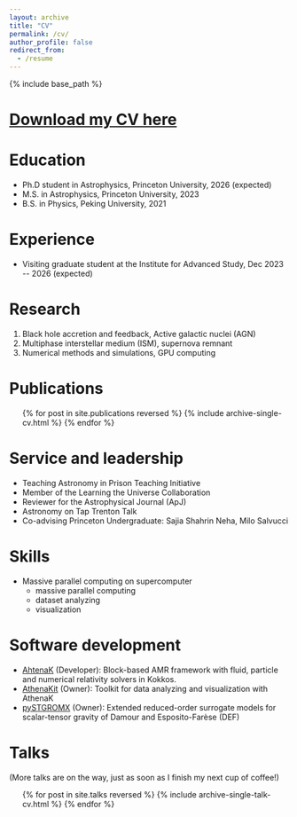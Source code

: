 ```yaml
---
layout: archive
title: "CV"
permalink: /cv/
author_profile: false
redirect_from:
  - /resume
---
```


{% include base_path %}

[Download my CV here](https://mh-guo.github.io/CV_Minghao_Guo.pdf)
=====

Education
======
* Ph.D student in Astrophysics, Princeton University, 2026 (expected)
* M.S. in Astrophysics, Princeton University, 2023
* B.S. in Physics, Peking University, 2021

Experience
======
* Visiting graduate student at the Institute for Advanced Study, Dec 2023 -- 2026 (expected)

Research
======
  1. Black hole accretion and feedback, Active galactic nuclei (AGN)
  1. Multiphase interstellar medium (ISM), supernova remnant
  1. Numerical methods and simulations, GPU computing

Publications
======
  <ul>{% for post in site.publications reversed %}
    {% include archive-single-cv.html %}
  {% endfor %}</ul>

<!-- Teaching
======
  <ul>{% for post in site.teaching reversed %}
    {% include archive-single-cv.html %}
  {% endfor %}</ul> -->
  
Service and leadership
======
* Teaching Astronomy in Prison Teaching Initiative
* Member of the Learning the Universe Collaboration
* Reviewer for the Astrophysical Journal (ApJ)
* Astronomy on Tap Trenton Talk
* Co-advising Princeton Undergraduate: Sajia Shahrin Neha, Milo Salvucci

Skills
======
* Massive parallel computing on supercomputer
  * massive parallel computing
  * dataset analyzing
  * visualization

Software development
======
* [AhtenaK](https://github.com/IAS-Astrophysics/athenak) (Developer): Block-based AMR framework with fluid, particle and numerical relativity solvers in Kokkos.
* [AthenaKit](https://github.com/mh-guo/athenakit) (Owner): Toolkit for data analyzing and visualization with AthenaK
* [pySTGROMX](https://github.com/mh-guo/pySTGROMX) (Owner): Extended reduced-order surrogate models for scalar-tensor gravity of Damour and Esposito-Farèse (DEF)

Talks
======
(More talks are on the way, just as soon as I finish my next cup of coffee!)
  <ul>{% for post in site.talks reversed %}
    {% include archive-single-talk-cv.html  %}
  {% endfor %}</ul>  
